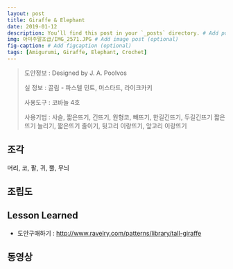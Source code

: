 ```yaml
---
layout: post
title: Giraffe & Elephant
date: 2019-01-12
description: You’ll find this post in your `_posts` directory. # Add post description (optional)
img: 아미주말초급/IMG_2571.JPG # Add image post (optional)
fig-caption: # Add figcaption (optional)
tags: [Amigurumi, Giraffe, Elephant, Crochet]
---
```


> 도안정보 : Designed by J. A. Poolvos
>
> 실 정보 : 끌림 - 파스텔 민트, 머스타드, 라이크카키
>
> 사용도구 : 코바늘 4호
>
> 사용기법 : 사슬, 짧은뜨기, 긴뜨기, 원형코, 빼뜨기, 한길긴뜨기, 두길긴뜨기
            짧은뜨기 늘리기, 짧은뜨기 줄이기, 뒷고리 이랑뜨기, 앞고리 이랑뜨기


## 조각
머리, 코, 팔, 귀, 뿔, 무늬

## 조립도

## Lesson Learned
* 도안구매하기 : http://www.ravelry.com/patterns/library/tall-giraffe

## 동영상
